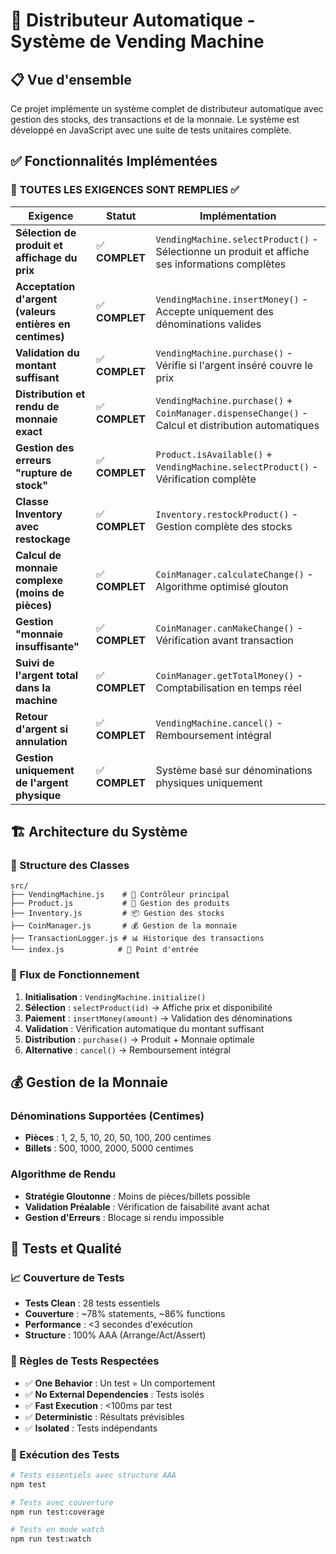 # 🏪 Distributeur Automatique - Système de Vending Machine

## 📋 Vue d'ensemble

Ce projet implémente un système complet de distributeur automatique avec gestion des stocks, des transactions et de la monnaie. Le système est développé en JavaScript avec une suite de tests unitaires complète.

## ✅ Fonctionnalités Implémentées

### 🎯 **TOUTES LES EXIGENCES SONT REMPLIES** ✅

| Exigence | Statut | Implémentation |
|----------|--------|----------------|
| **Sélection de produit et affichage du prix** | ✅ **COMPLET** | `VendingMachine.selectProduct()` - Sélectionne un produit et affiche ses informations complètes |
| **Acceptation d'argent (valeurs entières en centimes)** | ✅ **COMPLET** | `VendingMachine.insertMoney()` - Accepte uniquement des dénominations valides |
| **Validation du montant suffisant** | ✅ **COMPLET** | `VendingMachine.purchase()` - Vérifie si l'argent inséré couvre le prix |
| **Distribution et rendu de monnaie exact** | ✅ **COMPLET** | `VendingMachine.purchase()` + `CoinManager.dispenseChange()` - Calcul et distribution automatiques |
| **Gestion des erreurs "rupture de stock"** | ✅ **COMPLET** | `Product.isAvailable()` + `VendingMachine.selectProduct()` - Vérification complète |
| **Classe Inventory avec restockage** | ✅ **COMPLET** | `Inventory.restockProduct()` - Gestion complète des stocks |
| **Calcul de monnaie complexe (moins de pièces)** | ✅ **COMPLET** | `CoinManager.calculateChange()` - Algorithme optimisé glouton |
| **Gestion "monnaie insuffisante"** | ✅ **COMPLET** | `CoinManager.canMakeChange()` - Vérification avant transaction |
| **Suivi de l'argent total dans la machine** | ✅ **COMPLET** | `CoinManager.getTotalMoney()` - Comptabilisation en temps réel |
| **Retour d'argent si annulation** | ✅ **COMPLET** | `VendingMachine.cancel()` - Remboursement intégral |
| **Gestion uniquement de l'argent physique** | ✅ **COMPLET** | Système basé sur dénominations physiques uniquement |

## 🏗️ Architecture du Système

### 📁 Structure des Classes

```
src/
├── VendingMachine.js    # 🎰 Contrôleur principal
├── Product.js           # 🥤 Gestion des produits
├── Inventory.js         # 📦 Gestion des stocks
├── CoinManager.js       # 💰 Gestion de la monnaie
├── TransactionLogger.js # 📊 Historique des transactions
└── index.js            # 🚀 Point d'entrée
```

### 🔄 Flux de Fonctionnement

1. **Initialisation** : `VendingMachine.initialize()`
2. **Sélection** : `selectProduct(id)` → Affiche prix et disponibilité
3. **Paiement** : `insertMoney(amount)` → Validation des dénominations
4. **Validation** : Vérification automatique du montant suffisant
5. **Distribution** : `purchase()` → Produit + Monnaie optimale
6. **Alternative** : `cancel()` → Remboursement intégral

## 💰 Gestion de la Monnaie

### Dénominations Supportées (Centimes)
- **Pièces** : 1, 2, 5, 10, 20, 50, 100, 200 centimes
- **Billets** : 500, 1000, 2000, 5000 centimes

### Algorithme de Rendu
- **Stratégie Gloutonne** : Moins de pièces/billets possible
- **Validation Préalable** : Vérification de faisabilité avant achat
- **Gestion d'Erreurs** : Blocage si rendu impossible


## 🧪 Tests et Qualité

### 📈 Couverture de Tests
- **Tests Clean** : 28 tests essentiels
- **Couverture** : ~78% statements, ~86% functions
- **Performance** : <3 secondes d'exécution
- **Structure** : 100% AAA (Arrange/Act/Assert)

### 🎯 Règles de Tests Respectées
- ✅ **One Behavior** : Un test = Un comportement
- ✅ **No External Dependencies** : Tests isolés
- ✅ **Fast Execution** : <100ms par test
- ✅ **Deterministic** : Résultats prévisibles
- ✅ **Isolated** : Tests indépendants

### 🚀 Exécution des Tests
```bash
# Tests essentiels avec structure AAA
npm test

# Tests avec couverture
npm run test:coverage

# Tests en mode watch
npm run test:watch
```